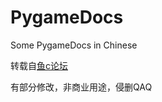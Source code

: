 # PygameDocs
Some PygameDocs in Chinese

转载自[鱼c论坛](http://bbs.fishc.com/forum.php)

有部分修改，非商业用途，侵删QAQ
